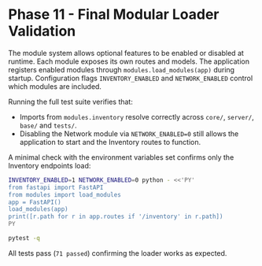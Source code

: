 # Phase 11 - Final Modular Loader Validation

The module system allows optional features to be enabled or disabled at runtime.
Each module exposes its own routes and models. The application registers enabled
modules through `modules.load_modules(app)` during startup. Configuration flags
`INVENTORY_ENABLED` and `NETWORK_ENABLED` control which modules are included.

Running the full test suite verifies that:

- Imports from `modules.inventory` resolve correctly across `core/`, `server/`,
  `base/` and `tests/`.
- Disabling the Network module via `NETWORK_ENABLED=0` still allows the
  application to start and the Inventory routes to function.

A minimal check with the environment variables set confirms only the
Inventory endpoints load:

```bash
INVENTORY_ENABLED=1 NETWORK_ENABLED=0 python - <<'PY'
from fastapi import FastAPI
from modules import load_modules
app = FastAPI()
load_modules(app)
print([r.path for r in app.routes if '/inventory' in r.path])
PY
```


```bash
pytest -q
```

All tests pass (`71 passed`) confirming the loader works as expected.
